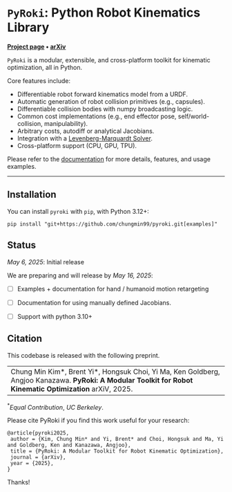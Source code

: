 # `PyRoki`: Python Robot Kinematics Library

**[Project page](https://pyroki-toolkit.github.io/) &bull;
[arXiv](TODO)**

`PyRoki` is a modular, extensible, and cross-platform toolkit for kinematic optimization, all in Python.

Core features include:
- Differentiable robot forward kinematics model from a URDF.
- Automatic generation of robot collision primitives (e.g., capsules).
- Differentiable collision bodies with numpy broadcasting logic.
- Common cost implementations (e.g., end effector pose, self/world-collision, manipulability).
- Arbitrary costs, autodiff or analytical Jacobians.
- Integration with a [Levenberg-Marquardt Solver](https://github.com/brentyi/jaxls).
- Cross-platform support (CPU, GPU, TPU).

Please refer to the [documentation]() for more details, features, and usage examples.


---


## Installation
You can install `pyroki` with `pip`, with Python 3.12+:

```
pip install "git+https://github.com/chungmin99/pyroki.git[examples]"
```


## Status

_May 6, 2025_: Initial release

We are preparing and will release by _May 16, 2025_:
- [ ] Examples + documentation for hand / humanoid motion retargeting
- [ ] Documentation for using manually defined Jacobians.
- [ ] Support with python 3.10+


## Citation

This codebase is released with the following preprint.
<table><tr><td>
    Chung Min Kim*, Brent Yi*, Hongsuk Choi, Yi Ma, Ken Goldberg, Angjoo Kanazawa.
    <strong>PyRoki: A Modular Toolkit for Robot Kinematic Optimization</strong>
    arXiV, 2025.
</td></tr>
</table>

<sup>*</sup><em>Equal Contribution</em>, <em>UC Berkeley</em>.

Please cite PyRoki if you find this work useful for your research:

```
@article{pyroki2025,
 author = {Kim, Chung Min* and Yi, Brent* and Choi, Hongsuk and Ma, Yi and Goldberg, Ken and Kanazawa, Angjoo},
 title = {PyRoki: A Modular Toolkit for Robot Kinematic Optimization},
 journal = {arXiv},
 year = {2025},
} 
```

Thanks!
